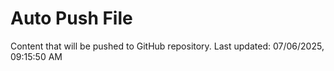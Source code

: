 # Auto Push File

Content that will be pushed to GitHub repository.
Last updated: 07/06/2025, 09:15:50 AM